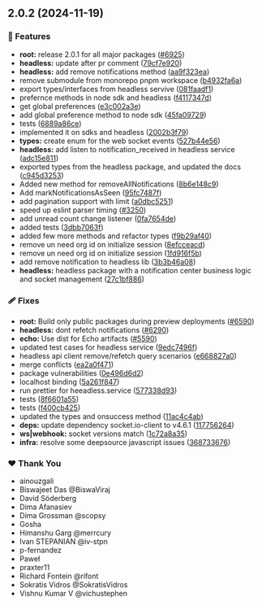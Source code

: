 ## 2.0.2 (2024-11-19)

### 🚀 Features

- **root:** release 2.0.1 for all major packages ([#6925](https://github.com/novuhq/novu/pull/6925))
- **headless:** update after pr comment ([79cf7e920](https://github.com/novuhq/novu/commit/79cf7e920))
- **headless:** add remove notifications method ([aa9f323ea](https://github.com/novuhq/novu/commit/aa9f323ea))
- remove submodule from monorepo pnpm workspace ([b4932fa6a](https://github.com/novuhq/novu/commit/b4932fa6a))
- export types/interfaces from headless servive ([081faadf1](https://github.com/novuhq/novu/commit/081faadf1))
- prefernce methods in node sdk and headless ([f4117347d](https://github.com/novuhq/novu/commit/f4117347d))
- get global preferences ([e3c002a3e](https://github.com/novuhq/novu/commit/e3c002a3e))
- add global preference method to node sdk ([45fa09729](https://github.com/novuhq/novu/commit/45fa09729))
- tests ([6889a86ce](https://github.com/novuhq/novu/commit/6889a86ce))
- implemented it on sdks and headless ([2002b3f79](https://github.com/novuhq/novu/commit/2002b3f79))
- **types:** create enum for the web socket events ([527b44e56](https://github.com/novuhq/novu/commit/527b44e56))
- **headless:** add listen to notification_received in headless service ([adc15e811](https://github.com/novuhq/novu/commit/adc15e811))
- exported types from the headless package, and updated the docs ([c945d3253](https://github.com/novuhq/novu/commit/c945d3253))
- Added new method for removeAllNotifications ([8b6e148c9](https://github.com/novuhq/novu/commit/8b6e148c9))
- Add markNotificationsAsSeen ([95fc7487f](https://github.com/novuhq/novu/commit/95fc7487f))
- add pagination support with limit ([a0dbc5251](https://github.com/novuhq/novu/commit/a0dbc5251))
- speed up eslint parser timing ([#3250](https://github.com/novuhq/novu/pull/3250))
- add unread count change listener ([0fa7654de](https://github.com/novuhq/novu/commit/0fa7654de))
- added tests ([3dbb7063f](https://github.com/novuhq/novu/commit/3dbb7063f))
- added few more methods and refactor types ([f9b29af40](https://github.com/novuhq/novu/commit/f9b29af40))
- remove un need org id on initialize session ([8efcceacd](https://github.com/novuhq/novu/commit/8efcceacd))
- remove un need org id on initialize session ([1fd916f5b](https://github.com/novuhq/novu/commit/1fd916f5b))
- add remove notification to headless lib ([3b3b46a08](https://github.com/novuhq/novu/commit/3b3b46a08))
- **headless:** headless package with a notification center business logic and socket management ([27c1bf886](https://github.com/novuhq/novu/commit/27c1bf886))

### 🩹 Fixes

- **root:** Build only public packages during preview deployments ([#6590](https://github.com/novuhq/novu/pull/6590))
- **headless:** dont refetch notifications ([#6290](https://github.com/novuhq/novu/pull/6290))
- **echo:** Use dist for Echo artifacts ([#5590](https://github.com/novuhq/novu/pull/5590))
- updated test cases for headless service ([9edc7496f](https://github.com/novuhq/novu/commit/9edc7496f))
- headless api client remove/refetch query scenarios ([e668827a0](https://github.com/novuhq/novu/commit/e668827a0))
- merge conflicts ([ea2a0f471](https://github.com/novuhq/novu/commit/ea2a0f471))
- package vulnerabilities ([0e496d6d2](https://github.com/novuhq/novu/commit/0e496d6d2))
- localhost binding ([5a261f847](https://github.com/novuhq/novu/commit/5a261f847))
- run prettier for heeadless.service ([577338d93](https://github.com/novuhq/novu/commit/577338d93))
- tests ([8f6601a55](https://github.com/novuhq/novu/commit/8f6601a55))
- tests ([f400cb425](https://github.com/novuhq/novu/commit/f400cb425))
- updated the types and onsuccess method ([11ac4c4ab](https://github.com/novuhq/novu/commit/11ac4c4ab))
- **deps:** update dependency socket.io-client to v4.6.1 ([117756264](https://github.com/novuhq/novu/commit/117756264))
- **ws|webhook:** socket versions match ([1c72a8a35](https://github.com/novuhq/novu/commit/1c72a8a35))
- **infra:** resolve some deepsource javascript issues ([368733676](https://github.com/novuhq/novu/commit/368733676))

### ❤️  Thank You

- ainouzgali
- Biswajeet Das @BiswaViraj
- David Söderberg
- Dima Afanasiev
- Dima Grossman @scopsy
- Gosha
- Himanshu Garg @merrcury
- Ivan STEPANIAN @iv-stpn
- p-fernandez
- Paweł
- praxter11
- Richard Fontein @rifont
- Sokratis Vidros @SokratisVidros
- Vishnu Kumar V @vichustephen